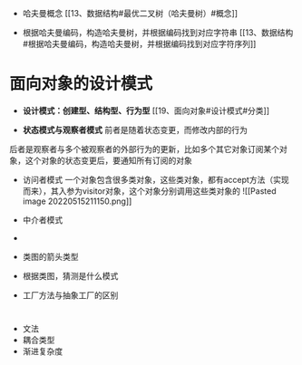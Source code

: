 
* 哈夫曼概念
[[13、数据结构#最优二叉树（哈夫曼树）#概念]]

* 根据哈夫曼编码，构造哈夫曼树，并根据编码找到对应字符串
[[13、数据结构#根据哈夫曼编码，构造哈夫曼树，并根据编码找到对应字符序列]]

# 面向对象的设计模式
* **设计模式：创建型、结构型、行为型**
[[19、面向对象#设计模式#分类]]

* **状态模式与观察者模式**
前者是随着状态变更，而修改内部的行为

后者是观察者与多个被观察者的外部行为的更新，比如多个其它对象订阅某个对象，这个对象的状态变更后，要通知所有订阅的对象

* 访问者模式
一个对象包含很多类对象，这些类对象，都有accept方法（实现而来），其入参为visitor对象，这个对象分别调用这些类对象的
 ![[Pasted image 20220515211150.png]]
 
* 中介者模式
* 
* 类图的箭头类型
* 根据类图，猜测是什么模式 

* 工厂方法与抽象工厂的区别 

# 
* 文法
* 耦合类型
* 渐进复杂度                                                                                                                                                                                                                                                                                                                                                                                                                                                                                                                                                                                                                                                                                                                                                                                                                                                                                                                                                                                                                                                                                                                                                                                                                                                                                                                                                                                                                                                                                                           